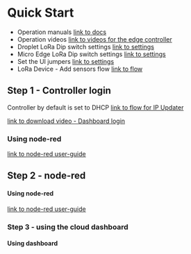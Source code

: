 # Quick Start
 - Operation manuals [link to docs](https://github.com/NubeIO/nube-help/tree/master/user-manuals)
  - Operation videos [link to videos for the edge controller](https://github.com/NubeIO/nube-help/tree/master/videos-edge-dashboard)
  - Droplet LoRa Dip switch settings [link to settings](https://github.com/NubeIO/nube-help/blob/master/lora/droplets/help.md)
  - Micro Edge LoRa Dip switch settings [link to settings](https://github.com/NubeIO/nube-help/blob/master/lora/micro-edge/help.md)
  - Set the UI jumpers [link to settings](https://github.com/NubeIO/nube-help/blob/master/edge-io-28/UI-Settings.md)
  - LoRa Device - Add sensors flow [link to flow](https://github.com/NubeIO/nube-help/blob/master/flows-edge-io-controller/LoRaIn.json)



## Step 1 - Controller login 

Controller by default is set to DHCP
[link to flow for IP Updater](https://github.com/NubeIO/nube-help/blob/master/flows-edge-io-controller/updateIP.json)


[link to download video - Dashboard login](https://github.com/NubeIO/nube-help/raw/master/videos-edge-dashboard/1%20-%20Login%20to%20Dashboard.mp4)


### Using node-red

[link to node-red user-guide](https://nodered.org/docs/user-guide/)





## Step 2 - node-red

#### Using node-red

[link to node-red user-guide](https://nodered.org/docs/user-guide/)



### Step 3 - using the cloud dashboard

#### Using dashboard
